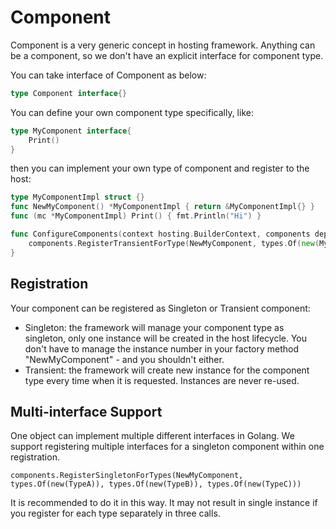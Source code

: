 # Component

Component is a very generic concept in hosting framework. Anything can be a component, so we don't have an explicit interface for component type. 

You can take interface of Component as below:

```go
type Component interface{}
```

You can define your own component type specifically, like:

```go
type MyComponent interface{
    Print()
}
```

then you can implement your own type of component and register to the host:

```go
type MyComponentImpl struct {}
func NewMyComponent() *MyComponentImpl { return &MyComponentImpl{} }
func (mc *MyComponentImpl) Print() { fmt.Println("Hi") }

func ConfigureComponents(context hosting.BuilderContext, components dep.ComponentCollection) {
	components.RegisterTransientForType(NewMyComponent, types.Of(new(MyComponent)))
}
```



## Registration

Your component can be registered as Singleton or Transient component:

- Singleton: the framework will manage your component type as singleton, only one instance will be created in the host lifecycle. You don't have to manage the instance number in your factory method "NewMyComponent" - and you shouldn't either.
- Transient: the framework will create new instance for the component type every time when it is requested. Instances are never re-used.



## Multi-interface Support

One object can implement multiple different interfaces in Golang. We support registering multiple interfaces for a singleton component within one registration.

```
components.RegisterSingletonForTypes(NewMyComponent, types.Of(new(TypeA)), types.Of(new(TypeB)), types.Of(new(TypeC)))
```

It is recommended to do it in this way. It may not result in single instance if you register for each type separately in three calls.